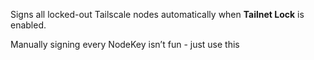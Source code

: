 Signs all locked-out Tailscale nodes automatically when **Tailnet Lock** is enabled.

Manually signing every NodeKey isn’t fun - just use this

